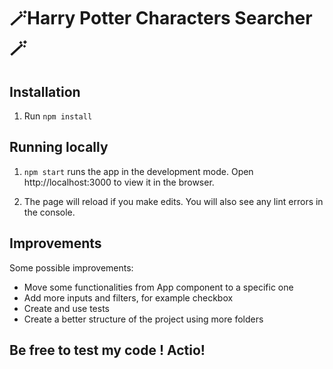 # 🪄Harry Potter Characters Searcher🪄

## Installation

1. Run `npm install` 

## Running locally

1. `npm start` runs the app in the development mode.
Open http://localhost:3000 to view it in the browser.

2. The page will reload if you make edits.
You will also see any lint errors in the console.

## Improvements

Some possible improvements:
- Move some functionalities from App component to a specific one
- Add more inputs and filters, for example checkbox
- Create and use tests
- Create a better structure of the project using more folders

## Be free to test my code ! Actio!
